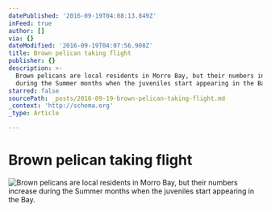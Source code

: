 ```yaml
---
datePublished: '2016-09-19T04:08:13.849Z'
inFeed: true
author: []
via: {}
dateModified: '2016-09-19T04:07:56.908Z'
title: Brown pelican taking flight
publisher: {}
description: >-
  Brown pelicans are local residents in Morro Bay, but their numbers increase
  during the Summer months when the juveniles start appearing in the Bay.
starred: false
sourcePath: _posts/2016-09-19-brown-pelican-taking-flight.md
_context: 'http://schema.org'
_type: Article

---
```

# Brown pelican taking flight
![Brown pelicans are local residents in Morro Bay, but their numbers increase during the Summer months when the juveniles start appearing in the Bay.](https://the-grid-user-content.s3-us-west-2.amazonaws.com/b9286bb6-c8a4-4d9b-907c-65c898e342a7.jpg)